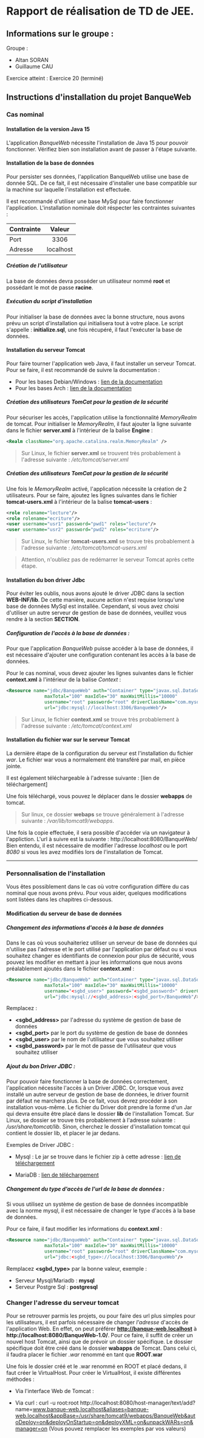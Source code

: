 # Rapport de réalisation de TD de JEE.

## Informations sur le groupe :

Groupe :
 - Altan SORAN
 - Guillaume CAU

Exercice atteint :
Exercice 20 (terminé)


## Instructions d'installation du projet BanqueWeb

### Cas nominal

#### Installation de la version Java 15

L'application *BanqueWeb* nécessite l'installation de Java 15 pour pouvoir fonctionner.
Vérifiez bien son installation avant de passer à l'étape suivante.

#### Installation de la base de données

Pour persister ses données, l'application BanqueWeb utilise une base de donnée SQL.
De ce fait, il est nécessaire d'installer une base compatible sur la machine sur laquelle l'installation est effectuée.

Il est recommandé d'utiliser une base MySql pour faire fonctionner l'application. 
L'installation nominale doit réspecter les contraintes suivantes :

| Contrainte    | Valeur        |
| ------------- |:-------------:|
| Port          | 3306          |
| Adresse       | localhost     |

##### Création de l'utilisateur

La base de données devra posséder un utilisateur nommé **root** et possédant le mot de passe **racine**.

##### Exécution du script d'installation

Pour initialiser la base de données avec la bonne structure, nous avons prévu un script d'installation qui initialisera 
tout à votre place.
Le script s'appelle : **initialize.sql**, une fois récupéré, il faut l'exécuter la base de données.

#### Installation du serveur Tomcat

Pour faire tourner l'application web Java, il faut installer un serveur Tomcat.
Pour se faire, il est recommandé de suivre la documentation :

 - Pour les bases Debian/Windows : [lien de la documentation](https://tomcat.apache.org/tomcat-9.0-doc/introduction.html)
 - Pour les bases Arch           : [lien de la documentation](https://wiki.archlinux.org/index.php/tomcat)
 
##### Création des utilisateurs TomCat pour la gestion de la sécurité

Pour sécuriser les accès, l'application utilise la fonctionnalité *MemoryRealm* de tomcat.
Pour initialiser le *MemoryRealm*, il faut ajouter la ligne suivante dans le fichier **server.xml** à l'intérieur de la
balise **Engine** :
```xml
<Realm className="org.apache.catalina.realm.MemoryRealm" />
```

> Sur Linux, le fichier **server.xml** se trouvent très probablement à l'adresse suivante : */etc/tomcat/server.xml*

##### Création des utilisateurs TomCat pour la gestion de la sécurité

Une fois le *MemoryRealm* activé, l'application nécessite la création de 2 utilisateurs.
Pour se faire, ajoutez les lignes suivantes dans le fichier **tomcat-users.xml** à l'intérieur de la balise **tomcat-users** :

```xml
<role rolename="lecture"/>
<role rolename="ecriture"/>
<user username="usr1" password="pwd1" roles="lecture"/>
<user username="usr2" password="pwd2" roles="ecriture"/>
```
> Sur Linux, le fichier **tomcat-users.xml** se trouve très probablement à l'adresse suivante : */etc/tomcat/tomcat-users.xml*

>Attention, n'oubliez pas de redémarrer le serveur Tomcat après cette étape.

#### Installation du bon driver Jdbc

Pour éviter les oublis, nous avons ajouté le driver JDBC dans la section **WEB-INF/lib**.
De cette manière, aucune action n'est requise lorsqu'une base de données MySql est installée.
Cependant, si vous avez choisi d'utiliser un autre serveur de gestion de base de données, veuillez vous rendre 
à la section **SECTION**.

##### Configuration de l'accès à la base de données :

Pour que l'application *BanqueWeb* puisse accéder à la base de données, il est nécessaire d'ajouter une configuration
contenant les accès à la base de données.

Pour le cas nominal, vous devez ajouter les lignes suivantes dans le fichier **context.xml** à l'intérieur de la balise *Context* :

```xml
<Resource name="jdbc/BanqueWeb" auth="Container" type="javax.sql.DataSource"
              maxTotal="100" maxIdle="30" maxWaitMillis="10000"
              username="root" password="root" driverClassName="com.mysql.cj.jdbc.Driver"
              url="jdbc:mysql://localhost:3306/BanqueWeb"/>
```

> Sur Linux, le fichier **context.xml** se trouve très probablement à l'adresse suivante : */etc/tomcat/context.xml*

#### Installation du fichier war sur le serveur Tomcat

La dernière étape de la configuration du serveur est l'installation du fichier *war*.
Le fichier war vous a normalement été transféré par mail, en pièce jointe.

Il est également téléchargeable à l'adresse suivante : [lien de téléchargement]

Une fois téléchargé, vous pouvez le déplacer dans le dossier **webapps** de tomcat.

> Sur linux, ce dossier **webaps** se trouve généralement à l'adresse suivante : */var/lib/tomcat9/webapps*.
>
Une fois la copie effectuée, il sera possible d'accéder via un navigateur à l'appliction.
L'url à suivre est la suivante : http://localhost:8080/BanqueWeb/
Bien entendu, il est nécessaire de modifier l'adresse *localhost* ou le port *8080* si vous les avez modifiés lors de l'installation de Tomcat.

___

### Personnalisation de l'installation

Vous êtes possiblement dans le cas où votre configuration diffère du cas nominal que nous avons prévu.
Pour vous aider, quelques modifications sont listées dans les chapitres ci-dessous.

#### Modification du serveur de base de données

##### Changement des informations d'accès à la base de données

Dans le cas où vous souhaiteriez utiliser un serveur de base de données qui n'utilise pas l'adresse et le port utilisé
par l'application par défaut ou si vous souhaitez changer es identifiants de connexion pour plus de sécurité,
vous pouvez les modifier en mettant à jour les informations que nous avons préalablement
ajoutés dans le fichier **context.xml** :

```xml
<Resource name="jdbc/BanqueWeb" auth="Container" type="javax.sql.DataSource"
              maxTotal="100" maxIdle="30" maxWaitMillis="10000"
              username="<sgbd_user>" password="<sgbd_password>" driverClassName="com.mysql.cj.jdbc.Driver"
              url="jdbc:mysql://<sgbd_address>:<sgbd_port>/BanqueWeb"/>
```

Remplacez :
 - **<sgbd_address>** par l'adresse du système de gestion de base de données
 - **<sgbd_port>** par le port du système de gestion de base de données
 - **<sgbd_user>** par le nom de l'utilisateur que vous souhaitez utiliser
 - **<sgbd_password>** par le mot de passe de l'utilisateur que vous souhaitez utiliser

##### Ajout du bon Driver JDBC :

Pour pouvoir faire fonctionner la base de données correctement, l'application nécessite l'accès à un Driver JDBC.
Or, lorsque vous avez installé un autre serveur de gestion de base de données, le driver fournit par défaut ne marchera plus.
De ce fait, vous devrez procéder à son installation vous-même.
Le fichier du Driver doit prendre la forme d'un Jar qui devra ensuite être placé dans le dossier **lib** de l'installation Tomcat.
Sur Linux, se dossier se trouve très probablement à l'adresse suivante : */usr/share/tomcat/lib*.
Sinon, cherchez le dossier d'installation tomcat qui contient le dossier lib, et placer le jar dedans.

Exemples de Driver JDBC :

 - Mysql : Le jar se trouve dans le fichier zip à cette adresse : [lien de téléchargement](https://dev.mysql.com/get/Downloads/Connector-J/mysql-connector-java-8.0.22.zip)

 - MariaDB : [lien de téléchargement](https://mariadb.com/download-confirmation?group-name=Data%20Access&release-notes-uri=https%3A//mariadb.com/kb/en/mariadb-connector-j-271-release-notes/&documentation-uri=https%3A//mariadb.com/kb/en/library/mariadb-connector-j/&download-uri=https%3A//dlm.mariadb.com/1484707/Connectors/java/connector-java-2.7.1/mariadb-java-client-2.7.1.jar&product-name=Java%25208%2520connector&download-size=610.29%20KB)

##### Changement du type d'accès de l'url de la base de données :

Si vous utilisez un système de gestion de base de données incompatible avec la norme mysql, il est nécessaire de changer
le type d'accès à la base de données.

Pour ce faire, il faut modifier les informations du **context.xml** :
```xml
<Resource name="jdbc/BanqueWeb" auth="Container" type="javax.sql.DataSource"
              maxTotal="100" maxIdle="30" maxWaitMillis="10000"
              username="root" password="root" driverClassName="com.mysql.cj.jdbc.Driver"
              url="jdbc:<sgbd_type>://localhost:3306/BanqueWeb"/>
```

Remplacez **<sgbd_type>** par la bonne valeur, exemple :
 - Serveur Mysql/Mariadb : **mysql**
 - Serveur Postgre Sql   : **postgresql**

### Changer l'adresse du serveur tomcat

Pour se retrouver parmis les projets, ou pour faire des url plus simples pour les utilisateurs, il est parfois nécessaire de changer *l'adresse* d'accès de l'application Web.
En effet, on peut préférer **http://banque-web.localhost** à **http://localhost:8080/BanqueWeb-1.0/**.
Pour ce faire, il suffit de créer un nouvel host Tomcat, ainsi que de prévoir un dossier spécifique.
Le dossier spécifique doit être créé dans le dossier **wabapps** de Tomcat. Dans celui ci, il faudra placer le fichier *.war* renommé en tant que **ROOT.war**

Une fois le dossier créé et le .war renommé en ROOT et placé dedans, il faut créer le VirtualHost.
Pour créer le VirtualHost, il existe différentes méthodes :

 - Via l'interface Web de Tomcat : 

 - Via curl : curl -u root:root http://localhost:8080/host-manager/text/add?name=www.banque-web.localhost&aliases=banque-web.localhost&appBase=/usr/share/tomcat9/webapps/BanqueWeb&autoDeploy=on&deployOnStartup=on&deployXML=on&unpackWARs=on&manager=on (Vous pouvez remplacer les exemples par vos valeurs)